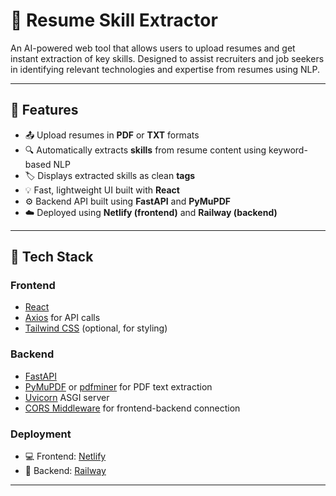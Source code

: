 # 🧠 Resume Skill Extractor

An AI-powered web tool that allows users to upload resumes and get instant extraction of key skills. Designed to assist recruiters and job seekers in identifying relevant technologies and expertise from resumes using NLP.

---

## 🚀 Features

- 📤 Upload resumes in **PDF** or **TXT** formats
- 🔍 Automatically extracts **skills** from resume content using keyword-based NLP
- 🏷️ Displays extracted skills as clean **tags**
- 💡 Fast, lightweight UI built with **React**
- ⚙️ Backend API built using **FastAPI** and **PyMuPDF**
- ☁️ Deployed using **Netlify (frontend)** and **Railway (backend)**

---

## 🧰 Tech Stack

### Frontend
- [React](https://reactjs.org/)
- [Axios](https://axios-http.com/) for API calls
- [Tailwind CSS](https://tailwindcss.com/) (optional, for styling)

### Backend
- [FastAPI](https://fastapi.tiangolo.com/)
- [PyMuPDF](https://pymupdf.readthedocs.io/) or [pdfminer](https://github.com/pdfminer/pdfminer.six) for PDF text extraction
- [Uvicorn](https://www.uvicorn.org/) ASGI server
- [CORS Middleware](https://fastapi.tiangolo.com/tutorial/cors/) for frontend-backend connection

### Deployment
- 💻 Frontend: [Netlify](https://www.netlify.com/)
- 🔗 Backend: [Railway](https://railway.app/)

---
